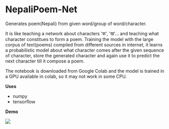 # NepaliPoem-Net
Generates poem(Nepali)  from given word/group of word/character.

It is like teaching a network about characters 'क', 'ख'... and teaching what character constitues to form a poem. Training the model with the large corpus of text(poems) compiled from different sources in internet, it learns a probabilistic model about what character comes after the given sequence of character, store the generated character and again use it to predict the next character till it compose a poem. 

The notebook is downloaded from Google Colab and the model is trained in a GPU available in colab, so it may not work in some CPU.

**Uses**

* numpy
* tensorflow

**Demo**

![](https://github.com/PrasangaDhungel/NepaliPoem-Net/blob/master/demo.png)
